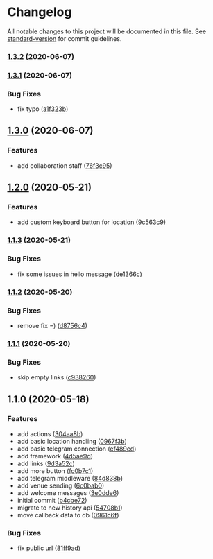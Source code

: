 # Changelog

All notable changes to this project will be documented in this file. See [standard-version](https://github.com/conventional-changelog/standard-version) for commit guidelines.

### [1.3.2](https://github.com/trip-a-trip/view-telegram/compare/v1.3.1...v1.3.2) (2020-06-07)

### [1.3.1](https://github.com/trip-a-trip/view-telegram/compare/v1.3.0...v1.3.1) (2020-06-07)

### Bug Fixes

- fix typo ([a1f323b](https://github.com/trip-a-trip/view-telegram/commit/a1f323b55d3e8a29e0c3b384b7603edc333caf91))

## [1.3.0](https://github.com/trip-a-trip/view-telegram/compare/v1.2.0...v1.3.0) (2020-06-07)

### Features

- add collaboration staff ([76f3c95](https://github.com/trip-a-trip/view-telegram/commit/76f3c951f05212cb79497ea94c179040ebfe4cac))

## [1.2.0](https://github.com/trip-a-trip/view-telegram/compare/v1.1.3...v1.2.0) (2020-05-21)

### Features

- add custom keyboard button for location ([9c563c9](https://github.com/trip-a-trip/view-telegram/commit/9c563c971e1a13bb32fc34a34d7c57125a8229f0))

### [1.1.3](https://github.com/trip-a-trip/view-telegram/compare/v1.1.2...v1.1.3) (2020-05-21)

### Bug Fixes

- fix some issues in hello message ([de1366c](https://github.com/trip-a-trip/view-telegram/commit/de1366c85ea1d006a483489f261a90dc4f877f90))

### [1.1.2](https://github.com/trip-a-trip/view-telegram/compare/v1.1.1...v1.1.2) (2020-05-20)

### Bug Fixes

- remove fix =) ([d8756c4](https://github.com/trip-a-trip/view-telegram/commit/d8756c4d2e129d931e9aa8e451742c734f7014a1))

### [1.1.1](https://github.com/trip-a-trip/view-telegram/compare/v1.1.0...v1.1.1) (2020-05-20)

### Bug Fixes

- skip empty links ([c938260](https://github.com/trip-a-trip/view-telegram/commit/c938260e523bb567f401862730cd59d7f155e919))

## 1.1.0 (2020-05-18)

### Features

- add actions ([304aa8b](https://github.com/trip-a-trip/view-telegram/commit/304aa8b8f97c7dfa8fb3dfe8c13657eee01a41b8))
- add basic location handling ([0967f3b](https://github.com/trip-a-trip/view-telegram/commit/0967f3bffeaa9666f8e65bd64291014443c399f9))
- add basic telegram connection ([ef489cd](https://github.com/trip-a-trip/view-telegram/commit/ef489cd229692b8d38447a81af2237eb00f3f6a8))
- add framework ([4d5ae9d](https://github.com/trip-a-trip/view-telegram/commit/4d5ae9d075c8be68c23ac7970f6b57d7f8721145))
- add links ([9d3a52c](https://github.com/trip-a-trip/view-telegram/commit/9d3a52cac4919b0c5f42749724dd0b4409928852))
- add more button ([fc0b7c1](https://github.com/trip-a-trip/view-telegram/commit/fc0b7c1f9073c6005b1e603284ae795dfeb6e32b))
- add telegram middleware ([84d838b](https://github.com/trip-a-trip/view-telegram/commit/84d838bc5e1e4e5fe992f7f0967aa0c70d732f2f))
- add venue sending ([6c0bab0](https://github.com/trip-a-trip/view-telegram/commit/6c0bab0d312373982f5d00f920b618599a6f236f))
- add welcome messages ([3e0dde6](https://github.com/trip-a-trip/view-telegram/commit/3e0dde6d5c06bfe14929c5022310b0fc18c42bf5))
- initial commit ([b4cbe72](https://github.com/trip-a-trip/view-telegram/commit/b4cbe7239a428f676c8e807c57dd2c0e7a8a01f3))
- migrate to new history api ([54708b1](https://github.com/trip-a-trip/view-telegram/commit/54708b159320b3ae794424027609f2c702a072d2))
- move callback data to db ([0961c6f](https://github.com/trip-a-trip/view-telegram/commit/0961c6f11cbb08bc27daa0a6dde1753e4272a7b1))

### Bug Fixes

- fix public url ([81ff9ad](https://github.com/trip-a-trip/view-telegram/commit/81ff9ad8cf66aa479adc5e3e7aa0b95ffa1da31b))
